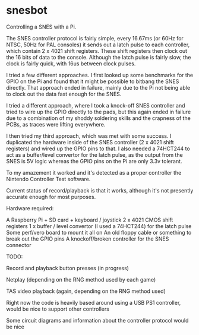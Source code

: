 snesbot
=======

Controlling a SNES with a Pi.


The SNES controller protocol is fairly simple, every 16.67ms (or 60Hz for NTSC, 50Hz for PAL consoles) it sends out a latch pulse to each controller, which contain 2 x 4021 shift registers.  These shift registers then clock out the 16 bits of data to the console.  Although the latch pulse is fairly slow, the clock is fairly quick, with 16us between clock pulses.

I tried a few different approaches.  I first looked up some benchmarks for the GPIO on the Pi and found that it might be possible to bitbang the SNES directly.  That approach ended in failure, mainly due to the Pi not being able to clock out the data fast enough for the SNES.

I tried a different approach, where I took a knock-off SNES controller and tried to wire up the GPIO directly to the pads, but this again ended in failure due to a combination of my shoddy soldering skills and the crapness of the PCBs, as traces were lifting everywhere.

I then tried my third approach, which was met with some success.  I duplicated the hardware inside of the SNES controller (2 x 4021 shift registers) and wired up the GPIO pins to that.  I also needed a 74HCT244 to act as a buffer/level convertor for the latch pulse, as the output from the SNES is 5V logic whereas the GPIO pins on the Pi are only 3.3v tolerant.

To my amazement it worked and it's detected as a proper controller the Nintendo Controller Test software.

Current status of record/playback is that it works, although it's not presently accurate enough for most purposes.

Hardware required:

A Raspberry Pi + SD card + keyboard / joystick
2 x 4021 CMOS shift registers
1 x buffer / level convertor (I used a 74HCT244) for the latch pulse
Some perf/vero board to mount it all on
An old floppy cable or something to break out the GPIO pins
A knockoff/broken controller for the SNES connector

TODO:

Record and playback button presses (in progress)

Netplay (depending on the RNG method used by each game)

TAS video playback (again, depending on the RNG method used)

Right now the code is heavily based around using a USB PS1 controller, would be nice to support other controllers

Some circuit diagrams and information about the controller protocol would be nice
